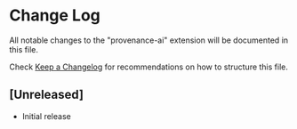 # Change Log

All notable changes to the "provenance-ai" extension will be documented in this file.

Check [Keep a Changelog](http://keepachangelog.com/) for recommendations on how to structure this file.

## [Unreleased]

- Initial release
